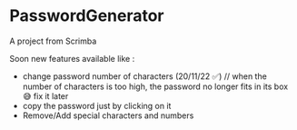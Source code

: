 # PasswordGenerator
A project from Scrimba

Soon new features available like :

- change password number of characters (20/11/22 ✅) // when the number of characters is too high, the password no longer fits in its box 😅 fix it later
- copy the password just by clicking on it
- Remove/Add special characters and numbers
